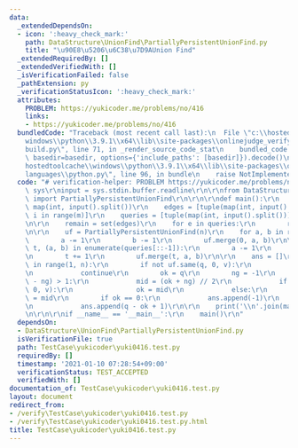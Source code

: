 ```yaml
---
data:
  _extendedDependsOn:
  - icon: ':heavy_check_mark:'
    path: DataStructure\UnionFind\PartiallyPersistentUnionFind.py
    title: "\u90E8\u5206\u6C38\u7D9AUnion Find"
  _extendedRequiredBy: []
  _extendedVerifiedWith: []
  _isVerificationFailed: false
  _pathExtension: py
  _verificationStatusIcon: ':heavy_check_mark:'
  attributes:
    PROBLEM: https://yukicoder.me/problems/no/416
    links:
    - https://yukicoder.me/problems/no/416
  bundledCode: "Traceback (most recent call last):\n  File \"c:\\hostedtoolcache\\\
    windows\\python\\3.9.1\\x64\\lib\\site-packages\\onlinejudge_verify\\documentation\\\
    build.py\", line 71, in _render_source_code_stat\n    bundled_code = language.bundle(stat.path,\
    \ basedir=basedir, options={'include_paths': [basedir]}).decode()\n  File \"c:\\\
    hostedtoolcache\\windows\\python\\3.9.1\\x64\\lib\\site-packages\\onlinejudge_verify\\\
    languages\\python.py\", line 96, in bundle\n    raise NotImplementedError\nNotImplementedError\n"
  code: "# verification-helper: PROBLEM https://yukicoder.me/problems/no/416\r\nimport\
    \ sys\r\ninput = sys.stdin.buffer.readline\r\n\r\nfrom DataStructure.UnionFind.PartiallyPersistentUnionFind\
    \ import PartiallyPersistentUnionFind\r\n\r\n\r\ndef main():\r\n    n, m, q =\
    \ map(int, input().split())\r\n    edges = [tuple(map(int, input().split())) for\
    \ i in range(m)]\r\n    queries = [tuple(map(int, input().split())) for i in range(q)]\r\
    \n\r\n    remain = set(edges)\r\n    for e in queries:\r\n        remain.remove(e)\r\
    \n\r\n    uf = PartiallyPersistentUnionFind(n)\r\n    for a, b in remain:\r\n\
    \        a -= 1\r\n        b -= 1\r\n        uf.merge(0, a, b)\r\n\r\n    for\
    \ t, (a, b) in enumerate(queries[::-1]):\r\n        a -= 1\r\n        b -= 1\r\
    \n        t += 1\r\n        uf.merge(t, a, b)\r\n\r\n    ans = []\r\n    for v\
    \ in range(1, n):\r\n        if not uf.same(q, 0, v):\r\n            ans.append(0)\r\
    \n            continue\r\n        ok = q\r\n        ng = -1\r\n        while abs(ok\
    \ - ng) > 1:\r\n            mid = (ok + ng) // 2\r\n            if uf.same(mid,\
    \ 0, v):\r\n                ok = mid\r\n            else:\r\n                ng\
    \ = mid\r\n        if ok == 0:\r\n            ans.append(-1)\r\n        else:\r\
    \n            ans.append(q - ok + 1)\r\n\r\n    print('\\n'.join(map(str, ans)))\r\
    \n\r\n\r\nif __name__ == '__main__':\r\n    main()\r\n"
  dependsOn:
  - DataStructure\UnionFind\PartiallyPersistentUnionFind.py
  isVerificationFile: true
  path: TestCase\yukicoder\yuki0416.test.py
  requiredBy: []
  timestamp: '2021-01-10 07:28:54+09:00'
  verificationStatus: TEST_ACCEPTED
  verifiedWith: []
documentation_of: TestCase\yukicoder\yuki0416.test.py
layout: document
redirect_from:
- /verify\TestCase\yukicoder\yuki0416.test.py
- /verify\TestCase\yukicoder\yuki0416.test.py.html
title: TestCase\yukicoder\yuki0416.test.py
---
```

